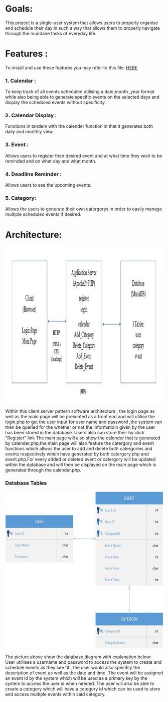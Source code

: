 # Goals:
This project is a single-user system that allows users to properly organise and schedule their day in such a way that allows them to properly navigate through the mundane tasks of everyday life. 
# Features :
  To install and use these features you may refer to this file: [HERE](../README.md)
  ### 1. Calendar :
  To keep track of all events scheduled utilising a date,month ,year format while also being able to generate specific events on the selected days and display the scheduled events without specificity.
  ### 2. Calendar Display :
  Functions in tandem with the calender function in that it generates both daily and monthly view.
  ### 3. Event :
  Allows users to register their desired event and at what time they wish to be reminded and on what day and what month.
  ### 4. Deadline Reminder :
  Allows users to see the upcoming events.
  ### 5. Category:
  Allows the users to generate their own catergorys in order to easily manage multiple scheduled events if desired.
  
# Architecture:
<img src="../src/img/Architecture.jpg" alt="Architecture" width="800" height="500">

Within this client server pattern software architecture , the login page as well as the main page will be presented as a front end and will utilise the login.php to get the user input for user name and password ,the system can then be queried for the whether or not the informatioin given by the user has been stored in the database. Users also can store their by click "Register" link The main page will also show the calender that is generated by calender.php,the main page will also feature the catergory and event functions which allwos the user to add and delete both catergories and events respectively which have generated by both catergory.php and event.php.For every added or deleted event or catergory will be updated within the database and will then be displayed on the main page which is generated through the calender.php.


### Database Tables
<img src="../src/img/Database_Tables.jpg" alt="Database_Tables" width="700" height="500"> 

The picture above show the database diagram with explanation below: <br>
User utillises a username and password to access the system to create and schedule events as they see fit , the user would also specifcy the description of event as well as the date and time. The event will be assigned an event id by the system which will be used as a primary key by the system to access the user id when needed. The user will also be able to create a category which will have a category id which can be used to store and access multiple events within said category.
